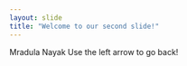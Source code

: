 ```yaml
---
layout: slide
title: "Welcome to our second slide!"
---
```

Mradula Nayak
Use the left arrow to go back!
